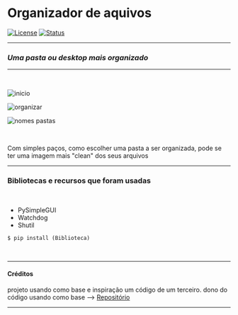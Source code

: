 # **Organizador de aquivos**


[![License](https://img.shields.io/github/license/Gabriel-bits/File_Organizer)]()
[![Status](https://img.shields.io/badge/status-em_desenvolvimento-green)]()
___
### _Uma pasta ou desktop mais organizado_
___
<br>

![inicio](https://github.com/Gabriel-bits/imags/blob/main/inicio.PNG?raw=true)

![organizar](https://github.com/Gabriel-bits/imags/blob/main/organizar.PNG)

![nomes pastas](https://github.com/Gabriel-bits/imags/blob/main/Nome%20das%20pastas.PNG)

<br>

<p>
Com simples paços, como escolher uma pasta a ser organizada, pode se ter uma imagem mais "clean"
dos seus arquivos 
</p>

___

### **Bibliotecas e recursos que foram usadas**
<br>

- PySimpleGUI
- Watchdog
- Shutil
```
$ pip install (Biblioteca)
```

<br>

___
#### **Créditos**
projeto usando como base e inspiração um código de um terceiro.
dono do código usando como base -->
[Repositório](https://github.com/devaprender/download_folder_cleaner)

___